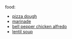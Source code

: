food:

- [pizza dough](https://youtu.be/T4c9UBax6kM)
- [marinade](https://youtu.be/jydkRdjw0J4)
- [bell pepper chicken alfredo](https://youtu.be/C8mJMEk1FuA)  
- [lentil soup](https://youtu.be/x6UWe6JMq3M)  
